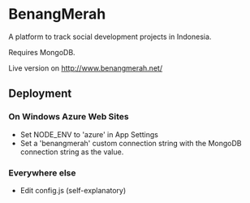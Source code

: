 BenangMerah
===========

A platform to track social development projects in Indonesia.

Requires MongoDB.

Live version on http://www.benangmerah.net/

## Deployment

### On Windows Azure Web Sites

* Set NODE_ENV to 'azure' in App Settings
* Set a 'benangmerah' custom connection string with the MongoDB connection string as the value.

### Everywhere else

* Edit config.js (self-explanatory)